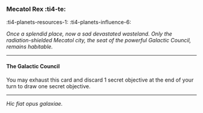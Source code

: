 ### Mecatol Rex :ti4-te:

:ti4-planets-resources-1: :ti4-planets-influence-6:

_Once a splendid place, now a sad devastated wasteland. Only the radiation-shielded Mecatol city, the seat of the powerful Galactic Council, remains habitable._

---

#### The Galactic Council

You may exhaust this card and discard 1 secret objective at the end of your turn to draw one secret objective.

---

*Hic fiat opus galaxiae.*
